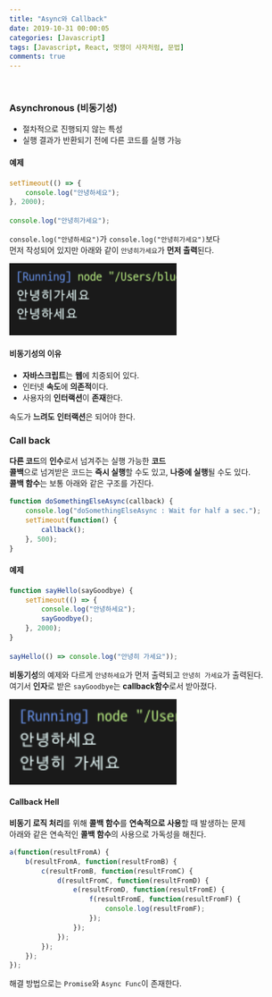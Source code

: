 ```yaml
---
title: "Async와 Callback"
date: 2019-10-31 00:00:05
categories: [Javascript]
tags: [Javascript, React, 멋쟁이 사자처럼, 문법]
comments: true
---
```


<br>

### Asynchronous (비동기성)

-   절차적으로 진행되지 않는 특성
-   실행 결과가 반환되기 전에 다른 코드를 실행 가능

#### 예제

```javascript
setTimeout(() => {
    console.log("안녕하세요");
}, 2000);

console.log("안녕히가세요");
```

`console.log("안녕하세요")`가 `console.log("안녕히가세요")`보다<br/>
먼저 작성되어 있지만 아래와 같이 `안녕히가세요`가 **먼저 출력**된다.<br>

<img src="/assets/2019-10-31/1.png" width="300" height="auto" alt="아직 안만듬"><br/>

#### 비동기성의 이유

-   **자바스크립트**는 **웹**에 치중되어 있다.
-   인터넷 **속도**에 **의존적**이다.
-   사용자의 **인터랙션**이 **존재**한다.

속도가 **느려도** **인터랙션**은 되어야 한다.<br>

### Call back

**다른 코드**의 **인수**로서 넘겨주는 실행 가능한 **코드**<br>
**콜백**으로 넘겨받은 코드는 **즉시 실행**할 수도 있고, **나중에 실행**될 수도 있다.<br>
**콜백 함수**는 보통 아래와 같은 구조를 가진다.<br>

```javascript
function doSomethingElseAsync(callback) {
    console.log("doSomethingElseAsync : Wait for half a sec.");
    setTimeout(function() {
        callback();
    }, 500);
}
```

#### 예제

```javascript
function sayHello(sayGoodbye) {
    setTimeout(() => {
        console.log("안녕하세요");
        sayGoodbye();
    }, 2000);
}

sayHello(() => console.log("안녕히 가세요"));
```

**비동기성**의 예제와 다르게 `안녕하세요`가 먼저 출력되고 `안녕히 가세요`가 출력된다.<br>
여기서 **인자**로 받은 `sayGoodbye`는 **callback함수**로서 받아졌다.<br>

<img src="/assets/2019-10-31/2.png" width="300" height="auto" alt="아직 안만듬"><br/>

#### Callback Hell

**비동기 로직 처리**를 위해 **콜백 함수**를 **연속적으로 사용**할 때 발생하는 문제<br>
아래와 같은 연속적인 **콜백 함수**의 사용으로 가독성을 해친다.<br>

```javascript
a(function(resultFromA) {
    b(resultFromA, function(resultFromB) {
        c(resultFromB, function(resultFromC) {
            d(resultFromC, function(resultFromD) {
                e(resultFromD, function(resultFromE) {
                    f(resultFromE, function(resultFromF) {
                        console.log(resultFromF);
                    });
                });
            });
        });
    });
});
```

해결 방법으로는 `Promise`와 `Async Func`이 존재한다.<br>
